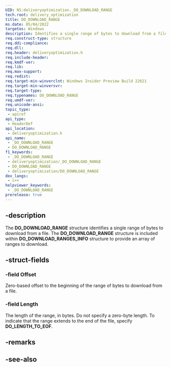 ```yaml
---
UID: NS:deliveryoptimization._DO_DOWNLOAD_RANGE
tech.root: delivery_optimization
title: DO_DOWNLOAD_RANGE
ms.date: 05/04/2022
targetos: Windows
description: Identifies a single range of bytes to download from a file.
req.construct-type: structure
req.ddi-compliance: 
req.dll: 
req.header: deliveryoptimization.h
req.include-header: 
req.kmdf-ver: 
req.lib: 
req.max-support: 
req.redist: 
req.target-min-winverclnt: Windows Insider Preview Build 22621
req.target-min-winversvr: 
req.target-type: 
req.typenames: DO_DOWNLOAD_RANGE
req.umdf-ver: 
req.unicode-ansi: 
topic_type:
 - apiref
api_type:
 - HeaderDef
api_location:
 - deliveryoptimization.h
api_name:
 - _DO_DOWNLOAD_RANGE
 - DO_DOWNLOAD_RANGE
f1_keywords:
 - _DO_DOWNLOAD_RANGE
 - deliveryoptimization/_DO_DOWNLOAD_RANGE
 - DO_DOWNLOAD_RANGE
 - deliveryoptimization/DO_DOWNLOAD_RANGE
dev_langs:
 - c++
helpviewer_keywords:
 - _DO_DOWNLOAD_RANGE
prerelease: true
---
```


## -description

The **DO_DOWNLOAD_RANGE** structure identifies a single range of bytes to download from a file. The **DO_DOWNLOAD_RANGE** structure is included within **DO_DOWNLOAD_RANGES_INFO** structure to provide an array of ranges to download.

## -struct-fields

### -field Offset

Zero-based offset to the beginning of the range of bytes to download from a file.

### -field Length

The length of the range, in bytes. Do not specify a zero-byte length. To indicate that the range extends to the end of the file, specify **DO_LENGTH_TO_EOF**.

## -remarks

## -see-also

